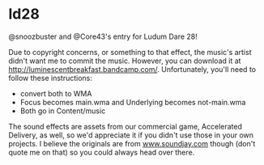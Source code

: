 ld28
====

@snoozbuster and @Core43's entry for Ludum Dare 28!

Due to copyright concerns, or something to that effect, the music's artist didn't want me to commit the music. However, you can download it at http://luminescentbreakfast.bandcamp.com/. Unfortunately, you'll need to follow these instructions:
- convert both to WMA
- Focus becomes main.wma and Underlying becomes not-main.wma
- Both go in Content/music

The sound effects are assets from our commercial game, Accelerated Delivery, as well, so we'd appreciate it if you didn't use those in your own projects. I believe the originals are from www.soundjay.com though (don't quote me on that) so you could always head over there.

